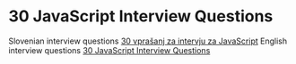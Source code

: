 # 30 JavaScript Interview Questions
Slovenian interview questions [30 vprašanj za intervju za JavaScript](https://github.com/danilojezernik/js-interview-30/tree/master/si)
English interview questions [30 JavaScript Interview Questions](https://github.com/danilojezernik/js-interview-30/tree/master/en)